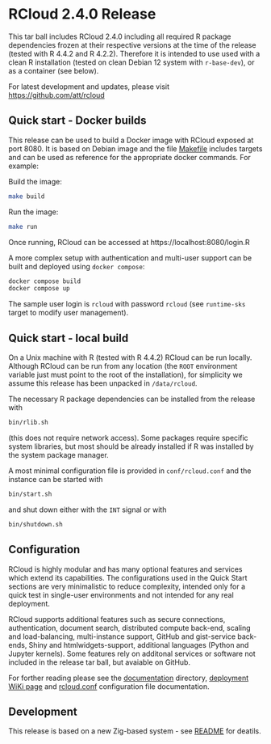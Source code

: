 # RCloud 2.4.0 Release

This tar ball includes RCloud 2.4.0 including all required R package dependencies
frozen at their respective versions at the time of the release (tested with R 4.4.2
and R 4.2.2). Therefore it is intended to use used with a clean R installation
(tested on clean Debian 12 system with `r-base-dev`), or as a container
(see below).

For latest development and updates, please visit https://github.com/att/rcloud

## Quick start - Docker builds

This release can be used to build a Docker image with RCloud exposed at port 8080.
It is based on Debian image and the file [Makefile](./Makefile)
includes targets and can be used as reference for the appropriate
docker commands. For example:

Build the image:

```sh
make build
```

Run the image:

```sh
make run
```

Once running, RCloud can be accessed at https://localhost:8080/login.R

A more complex setup with authentication and multi-user support can be built and
deployed using `docker compose`:

```sh
docker compose build
docker compose up
```

The sample user login is `rcloud` with password `rcloud` (see `runtime-sks` target to modify user management).

## Quick start - local build

On a Unix machine with R (tested with R 4.4.2) RCloud can be run locally.
Although RCloud can be run from any location (the `ROOT` environment variable just must
point to the root of the installation), for simplicity we assume this release
has been unpacked in `/data/rcloud`.

The necessary R package dependencies can be installed from the release with

```sh
bin/rlib.sh
```
(this does not require network access). Some packages require specific system libraries,
but most should be already installed if R was installed by the system package manager.

A most minimal configuration file is provided in `conf/rcloud.conf` and the instance can be started with

```sh
bin/start.sh
```

and shut down either with the `INT` signal or with

```sh
bin/shutdown.sh
```

## Configuration

RCloud is highly modular and has many optional features and services which extend its capabilities. The
configurations used in the Quick Start sections are very minimalistic to reduce complexity, intended only
for a quick test in single-user environments and not intended for any real deployment.

RCloud supports additional features such as secure connections, authentication, document search, distributed compute back-end,
scaling and load-balancing, multi-instance support, GitHub and gist-service back-ends, Shiny and htmlwidgets-support,
additional languages (Python and Jupyter kernels).
Some features rely on additonal services or software not included in the release tar ball, but avaiable on GitHub.

For forther reading please see the [documentation](https://github.com/att/rcloud/tree/develop/doc) directory,
[deployment WiKi page](https://github.com/att/rcloud/wiki/Deployment) 
and [rcloud.conf](https://github.com/att/rcloud/wiki/rcloud.conf) configuration file documentation.

## Development

This release is based on a new Zig-based system - see
[README](README.md) for deatils.
